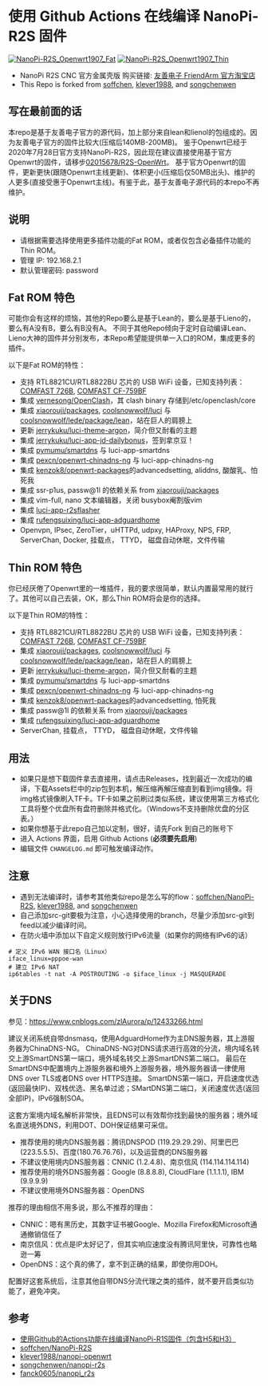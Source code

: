 # 使用 Github Actions 在线编译 NanoPi-R2S 固件

[![NanoPi-R2S_Openwrt1907_Fat](https://github.com/02015678/NanoPi-R2S/workflows/NanoPi-R2S%20RK3328%20OpenWrt%2019.07%20Fat%20Build/badge.svg)](https://github.com/02015678/NanoPi-R2S/actions?query=workflow%3A%22NanoPi-R2S+RK3328+OpenWrt+19.07+Fat+Build%22) 
[![NanoPi-R2S_Openwrt1907_Thin](https://github.com/02015678/NanoPi-R2S/workflows/NanoPi-R2S%20RK3328%20OpenWrt%2019.07%20Thin%20Build/badge.svg)](https://github.com/02015678/NanoPi-R2S/actions?query=workflow%3A%22NanoPi-R2S+RK3328+OpenWrt+19.07+Thin+Build%22) 

* NanoPi R2S CNC 官方金属壳版 购买链接: [友善电子 FriendArm 官方淘宝店](https://item.taobao.com/item.htm?id=611901481535) 
* This Repo is forked from [soffchen](https://github.com/soffchen/NanoPi-R2S), [klever1988](https://github.com/klever1988/nanopi-openwrt), and [songchenwen](https://github.com/songchenwen/nanopi-r2s)


## 写在最前面的话
本repo是基于友善电子官方的源代码，加上部分来自lean和lienol的包组成的。因为友善电子官方的固件比较大(压缩后140MB-200MB)。
鉴于Openwrt已经于2020年7月28日官方支持NanoPi-R2S，因此现在建议直接使用基于官方Openwrt的固件，请移步[02015678/R2S-OpenWrt](https://github.com/02015678/R2S-OpenWrt)。
基于官方Openwrt的固件，更新更快(跟随Openwrt主线更新)、体积更小(压缩后仅50MB出头)、维护的人更多(直接受惠于Openwrt主线)。有鉴于此，基于友善电子源代码的本repo不再维护。

## 说明
* 请根据需要选择使用更多插件功能的Fat ROM，或者仅包含必备插件功能的Thin ROM。
* 管理 IP: 192.168.2.1
* 默认管理密码: password

## Fat ROM 特色
可能你会有这样的烦恼，其他的Repo要么是基于Lean的，要么是基于Lieno的，要么有A没有B，要么有B没有A。
不同于其他Repo倾向于定时自动编译Lean、Lieno大神的固件并分别发布，本Repo希望能提供单一入口的ROM，集成更多的插件。

以下是Fat ROM的特性：
* 支持 RTL8821CU/RTL8822BU 芯片的 USB WiFi 设备，已知支持列表：[COMFAST 726B](https://u.jd.com/KmtGTP), [COMFAST CF-759BF](https://u.jd.com/AiZit7)
* 集成 [vernesong/OpenClash](https://github.com/vernesong/OpenClash)，其 clash binary 存储到/etc/openclash/core
* 集成 [xiaorouji/packages](https://github.com/xiaorouji/packages), [coolsnowwolf/luci](https://github.com/coolsnowwolf/luci) 与 [coolsnowwolf/lede/package/lean](https://github.com/coolsnowwolf/lede/tree/master/package/lean)，站在巨人的肩膀上
* 更新 [jerrykuku/luci-theme-argon](https://github.com/jerrykuku/luci-theme-argon)，简介但又耐看的主题
* 集成 [jerrykuku/luci-app-jd-dailybonus](https://github.com/jerrykuku/luci-app-jd-dailybonus)，签到拿京豆！
* 集成 [pymumu/smartdns](https://github.com/pymumu/smartdns) 与 luci-app-smartdns
* 集成 [pexcn/openwrt-chinadns-ng](https://github.com/pexcn/openwrt-chinadns-ng) 与 luci-app-chinadns-ng
* 集成 [kenzok8/openwrt-packages](https://github.com/kenzok8/openwrt-packages)的advancedsetting, aliddns, 酸酸乳、怕死我
* 集成 ssr-p1us, passw@1l 的依赖关系 from [xiaorouji/packages](https://github.com/xiaorouji/packages) 
* 集成 vim-full, nano 文本编辑器，关闭 busybox阉割版vim
* 集成 [luci-app-r2sflasher](https://github.com/songchenwen/nanopi-r2s/tree/master/luci-app-r2sflasher)
* 集成 [rufengsuixing/luci-app-adguardhome](https://github.com/rufengsuixing/luci-app-adguardhome)
* Openvpn, IPsec, ZeroTier，uHTTPd, udpxy, HAProxy, NPS, FRP, ServerChan, Docker, 挂载点， TTYD， 磁盘自动休眠，文件传输

## Thin ROM 特色
你已经厌倦了Openwrt里的一堆插件，我的要求很简单，默认内置最常用的就行了。其他可以自己去装，OK，那么Thin ROM将会是你的选择。

以下是Thin ROM的特性：
* 支持 RTL8821CU/RTL8822BU 芯片的 USB WiFi 设备，已知支持列表：[COMFAST 726B](https://u.jd.com/KmtGTP), [COMFAST CF-759BF](https://u.jd.com/AiZit7)
* 集成 [xiaorouji/packages](https://github.com/xiaorouji/packages), [coolsnowwolf/luci](https://github.com/coolsnowwolf/luci) 与 [coolsnowwolf/lede/package/lean](https://github.com/coolsnowwolf/lede/tree/master/package/lean)，站在巨人的肩膀上
* 更新 [jerrykuku/luci-theme-argon](https://github.com/jerrykuku/luci-theme-argon)，简介但又耐看的主题
* 集成 [pymumu/smartdns](https://github.com/pymumu/smartdns) 与 luci-app-smartdns
* 集成 [pexcn/openwrt-chinadns-ng](https://github.com/pexcn/openwrt-chinadns-ng) 与 luci-app-chinadns-ng
* 集成 [kenzok8/openwrt-packages](https://github.com/kenzok8/openwrt-packages)的advancedsetting, 怕死我
* 集成 passw@1l 的依赖关系 from [xiaorouji/packages](https://github.com/xiaorouji/packages) 
* 集成 [rufengsuixing/luci-app-adguardhome](https://github.com/rufengsuixing/luci-app-adguardhome)
* ServerChan, 挂载点， TTYD， 磁盘自动休眠，文件传输

## 用法
* 如果只是想下载固件拿去直接用，请点击Releases，找到最近一次成功的编译，下载Assets栏中的zip包到本机，解压缩再解压缩直到看到img镜像。将img格式镜像刷入TF卡。TF卡如果之前刷过类似系统，建议使用第三方格式化工具将整个优盘所有盘符删除并格式化。（Windows不支持删除优盘的分区表。）
* 如果你想基于此repo自己加以定制，很好，请先Fork 到自己的账号下
* 进入 Actions 界面，启用 Github Actions (**必须要先启用**)
* 编辑文件 `CHANGELOG.md` 即可触发编译动作。

## 注意
* 遇到无法编译时，请参考其他类似repo是怎么写的flow：[soffchen/NanoPi-R2S](https://github.com/soffchen/NanoPi-R2S), [klever1988](https://github.com/klever1988/nanopi-openwrt), and [songchenwen](https://github.com/songchenwen/nanopi-r2s) 
* 自己添加src-git要极为注意，小心选择使用的branch，尽量少添加src-git到feed以减少编译时间。
* 在防火墙中添加以下自定义规则放行IPv6流量（如果你的网络有IPv6的话）
```
# 定义 IPv6 WAN 接口名（Linux）
iface_linux=pppoe-wan
# 建立 IPv6 NAT
ip6tables -t nat -A POSTROUTING -o $iface_linux -j MASQUERADE
```
## 关于DNS
参见：https://www.cnblogs.com/zlAurora/p/12433266.html

建议关闭系统自带dnsmasq，使用AdguardHome作为主DNS服务器，其上游服务器为ChinaDNS-NG。
ChinaDNS-NG对DNS请求进行高效的分流，境内域名转交上游SmartDNS第一端口，境外域名转交上游SmartDNS第二端口。
最后在SmartDNS中配置境内上游服务器和境外上游服务器，境外服务器请一律使用DNS over TLS或者DNS over HTTPS连接。
SmartDNS第一端口，开启速度优选(返回最快IP)、双栈优选、黑名单过滤；SMartDNS第二端口，关闭速度优选(返回全部IP)，IPv6强制SOA。

这套方案境内域名解析非常快，且EDNS可以有效帮你找到最快的服务器；境外域名直送境外DNS，利用DOT、DOH保证结果可采信。

- 推荐使用的境内DNS服务器：腾讯DNSPOD (119.29.29.29)、阿里巴巴(223.5.5.5)、百度(180.76.76.76)，以及运营商的DNS服务器
- 不建议使用境内DNS服务器：CNNIC (1.2.4.8)、南京信风 (114.114.114.114)
- 推荐使用的境外DNS服务器：Google (8.8.8.8), CloudFlare (1.1.1.1), IBM (9.9.9.9)
- 不建议使用境外DNS服务器：OpenDNS

推荐的理由相信不用多说，那么不推荐的理由：
- CNNIC：嗯有黑历史，其数字证书被Google、Mozilla Firefox和Microsoft通通撤销信任了
- 南京信风：优点是IP太好记了，但其实响应速度没有腾讯阿里快，可靠性也略逊一筹
- OpenDNS：这个真的佛了，拿不到正确的结果，即使你用DOH。

配置好这套系统后，注意其他自带DNS分流代理之类的插件，就不要开启类似功能了，避免冲突。

## 参考
* [使用Github的Actions功能在线编译NanoPi-R1S固件（包含H5和H3）](https://totoro.site/index.php/archives/70/)
* [soffchen/NanoPi-R2S](https://github.com/soffchen/NanoPi-R2S)
* [klever1988/nanopi-openwrt](https://github.com/klever1988/nanopi-openwrt)
* [songchenwen/nanopi-r2s](https://github.com/songchenwen/nanopi-r2s)
* [fanck0605/nanopi_r2s](https://github.com/fanck0605/nanopi_r2s)
